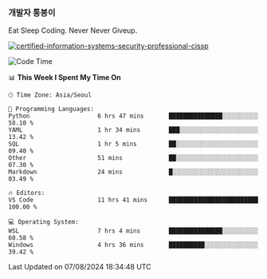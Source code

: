 ### 개발자 통붕이
Eat Sleep Coding.
Never Never Giveup.

[![certified-information-systems-security-professional-cissp](https://user-images.githubusercontent.com/44606727/157613689-acd84ec6-5f8f-4e79-89d9-a8d51f033634.png)](https://www.credly.com/badges/f394a010-85a0-450b-9136-8043af01d71c/public_url)

<!--START_SECTION:waka-->
![Code Time](http://img.shields.io/badge/Code%20Time-3%2C299%20hrs%2032%20mins-blue)

📊 **This Week I Spent My Time On** 

```text
🕑︎ Time Zone: Asia/Seoul

💬 Programming Languages: 
Python                   6 hrs 47 mins       ███████████████░░░░░░░░░░   58.10 % 
YAML                     1 hr 34 mins        ███░░░░░░░░░░░░░░░░░░░░░░   13.42 % 
SQL                      1 hr 5 mins         ██░░░░░░░░░░░░░░░░░░░░░░░   09.40 % 
Other                    51 mins             ██░░░░░░░░░░░░░░░░░░░░░░░   07.30 % 
Markdown                 24 mins             █░░░░░░░░░░░░░░░░░░░░░░░░   03.49 % 

🔥 Editors: 
VS Code                  11 hrs 41 mins      █████████████████████████   100.00 % 

💻 Operating System: 
WSL                      7 hrs 4 mins        ███████████████░░░░░░░░░░   60.58 % 
Windows                  4 hrs 36 mins       ██████████░░░░░░░░░░░░░░░   39.42 % 
```


 Last Updated on 07/08/2024 18:34:48 UTC
<!--END_SECTION:waka-->
